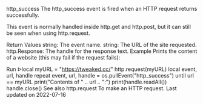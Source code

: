 http_success
The http_success event is fired when an HTTP request returns successfully.

This event is normally handled inside http.get and http.post, but it can still be seen when using http.request.

Return Values
string: The event name.
string: The URL of the site requested.
http.Response: The handle for the response text.
Example
Prints the content of a website (this may fail if the request fails):

Run ᐅlocal myURL = "https://tweaked.cc/"
http.request(myURL)
local event, url, handle
repeat
    event, url, handle = os.pullEvent("http_success")
until url == myURL
print("Contents of " .. url .. ":")
print(handle.readAll())
handle.close()
See also
http.request To make an HTTP request.
Last updated on 2022-07-16